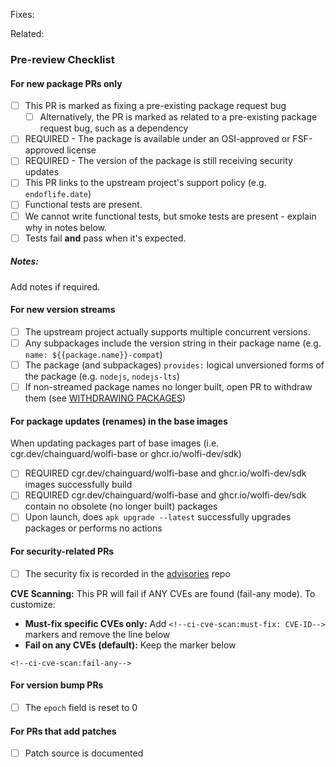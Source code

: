 <!---
Provide a short summary in the Title above. Examples of good PR titles:
* "ruby-3.1: new package"
* "haproxy: fix CVE-2014-123456"
-->

<!--
Please include references to any related issues or delete this section otherwise.
 -->

Fixes:

Related:

### Pre-review Checklist

<!--
This checklist is mostly useful as a reminder of small things that can easily be
forgotten – it is meant as a helpful tool rather than hoops to jump through.

At the moment of this PR you have the most information on what all the change
will affect, so please take the time to jot it down.

Put an `x` in all the items that apply, make notes next to any that haven't been
addressed, and remove any items that are not relevant to this PR.

-->

#### For new package PRs only
<!-- remove if unrelated -->
- [ ] This PR is marked as fixing a pre-existing package request bug
  - [ ] Alternatively, the PR is marked as related to a pre-existing package request bug, such as a dependency
- [ ] REQUIRED - The package is available under an OSI-approved or FSF-approved license
- [ ] REQUIRED - The version of the package is still receiving security updates
- [ ] This PR links to the upstream project's support policy (e.g. `endoflife.date`)
- [ ] Functional tests are present.
- [ ] We cannot write functional tests, but smoke tests are present - explain why in notes below.
- [ ] Tests fail **and** pass when it's expected.

##### Notes:
Add notes if required.

#### For new version streams
<!-- remove if unrelated -->
- [ ] The upstream project actually supports multiple concurrent versions.
- [ ] Any subpackages include the version string in their package name (e.g. `name: ${{package.name}}-compat`)
- [ ] The package (and subpackages) `provides:` logical unversioned forms of the package (e.g. `nodejs`, `nodejs-lts`)
- [ ] If non-streamed package names no longer built, open PR to withdraw them (see [WITHDRAWING PACKAGES](https://github.com/wolfi-dev/os/blob/main/WITHDRAWING_PACKAGES.md))

#### For package updates (renames) in the base images
<!-- remove if unrelated -->
When updating packages part of base images (i.e. cgr.dev/chainguard/wolfi-base or ghcr.io/wolfi-dev/sdk)
- [ ] REQUIRED cgr.dev/chainguard/wolfi-base and ghcr.io/wolfi-dev/sdk images successfully build
- [ ] REQUIRED cgr.dev/chainguard/wolfi-base and ghcr.io/wolfi-dev/sdk contain no obsolete (no longer built) packages
- [ ] Upon launch, does `apk upgrade --latest` successfully upgrades packages or performs no actions

#### For security-related PRs
<!-- remove if unrelated -->
- [ ] The security fix is recorded in the [advisories](https://github.com/wolfi-dev/advisories) repo

**CVE Scanning:** This PR will fail if ANY CVEs are found (fail-any mode). To customize:
- **Must-fix specific CVEs only:** Add `<!--ci-cve-scan:must-fix: CVE-ID-->` markers and remove the line below
- **Fail on any CVEs (default):** Keep the marker below
```
<!--ci-cve-scan:fail-any-->
```

#### For version bump PRs
<!-- remove if unrelated -->
- [ ] The `epoch` field is reset to 0

#### For PRs that add patches
<!-- remove if unrelated -->
- [ ] Patch source is documented
